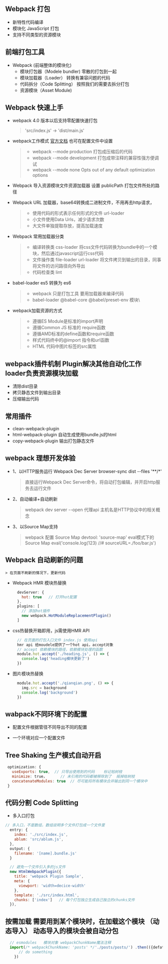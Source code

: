 ## Webpack 打包 
  + 新特性代码编译
  + 模块化 JavaScript 打包
  + 支持不同类型的资源模块
## 前端打包工具
  + Webpack (前端整体的模块化)
    + 模块打包器（Modele bundler)   零散的打包到一起
    + 模块加载器（Loader）  转换有兼容问题的代码
    + 代码拆分（Code Splitting）  按照我们的需要去拆分打包
    + 资源模块（Asset Module)   
## Webpack 快速上手    
  + webpack 4.0 版本以后支持零配置快速打包
    >'src/index.js' -> 'dist/main.js'
  + webpack工作模式 [官方文档](https://webpack.js.org/configuration/mode/) 也可在配置文件中设置
    >- webpack --mode production   打包成压缩后的代码
    >- webpack --mode development  打包成带注释的兼容性强方便调试
    >- webpack --mode none     Opts out of any default optimization options
  + Webpack 导入资源模块文件资源加载器 设置 publicPath 打包文件所处的路径
  + Webpack URL 加载器，base64转换成二进制文件，不用再去http请求，
    >- 使用代码的形式表示任何形式的文件 url-loader
    >- 小文件使用Data Urls，减少请求次数
    >- 大文件单独提取存放，提高加载速度
  + Webpack 常用加载器分类 
    >- 编译转换类 css-loader  将css文件代码转换为bundle中的一个模块，然后通过javascript运行css代码
    >- 文件操作类 file-loader url-loader 将文件拷贝到输出的目录，同事将文件的访问路径向外导出
    >- 代码检查类 lint

  + babel-loader es5 转换为 es6
    >- webpack 只是打包工具 要用加载器来编译代码
    >- babel-loader  @babel-core  @babel/preset-env  模块\

  + webpack加载资源的方式
    >- 遵循ES Module是标准的import声明
    >- 遵循Common JS 标准的 require函数
    >- 遵循AMD标准的define函数和require函数
    >- 样式代码终中的@import 指令和url函数
    >- HTML 代码中图片标签的src属性
## webpack插件机制  Plugin解决其他自动化工作 loader负责资源模块加载
  - 清除dist目录
  - 拷贝静态文件到输出目录
  - 压缩输出代码
  
## 常用插件
  + clean-webpack-plugin  
  + html-webpack-plugin 自动生成使用bundle.js的html
  + copy-webpack-plugin 输出打包静态文件

## webpack 理想开发体验
  + 1、以HTTP服务运行   Webpack Dec Server    browser-sync dist --files '**/*'
    > 直接运行Webpack Dec Server命令，将自动打包编辑，并开启http服务去运行文件
  + 2、自动编译+自动刷新
    > webpack dev server --open 
    > 代理api
    > 主机名是HTTP协议中的相关概念
  + 3、以Source Map支持
    > webpack 配置 Source Map devtool: 'source-map'
    > eval模式下的Source Map  eval('console.log(123) //# sourceURL=./foo/bar.js')  

## Webpack 自动刷新的问题
    > 在页面不刷新的情况下，更新代码
  + Webpack HMR 模块热替换
    ```js
      devServer: {
        hot: true   // 打开hot配置
      },
      plugins: [
        // 添加hot插件 
        new webpack.HotModuleReplacementPlugin()
      ]
    ```
  + css热替换开箱即用，js需使用HMR API
    ```js
      // 在页面的打包入口文件 index.js 使用api
      hmr api 给moudele提供了一个hot api，accept对象
      // accept 依赖模块的路径，依赖模块处理的函数
      module.hot.accept('./heading.js', () => {
        console.log('heading模块更新了')
      })
    ```
  + 图片模块热替换
    ```js
      module.hot.accept('./qianqian.png', () => {
        img.src = background
        console.log('background')
      })
    ```
## wabpack不同环境下的配置
+ 配置文件根据管径不同导出不同的配置

+ 一个环境对应一个配置文件

## Tree Shaking  生产模式自动开启
 
 ```js
  optimization: {
    useExports: true,  // 只导出使用到的代码    标记枯树枝
    minimize: true，      // 未引用的代码都被移除到了  摇掉枯树枝
    concatenateModules: true  // 尽可能将所有模块合并输出到同一个模块中
  }
 ```
## 代码分割 Code Splitting
  + 多入口打包
  ``` js
  // 多入口，不是数组，数组说明多个文件打包成一个文件里 
    entry: {
      index: './src/index.js',
      ablum: 'src/ablum.js',
    },
    output: {
      filename: '[name].bundle.js'
    }

    // 避免一个文件引入多的js文件
    new HtmlWebpackPlugin({
      title: 'webpack Plugin Sample',
      meta: {
        viewport: 'width=decice-width'
      },
      template: './src/index.html',
      chunks: ['index']   // 每个打包独立生成自己独立的chunks文件
    }),
  ```
## 按需加载 需要用到某个模块时，在加载这个模块 （动态导入） 动态导入的模块会被自动分包
  ```js
    // esmodules   模块对象 webpackChunkName魔法注释
    import(/* webpackChunkName: 'posts' */'./posts/posts/') .then(({defatule： posts}) => {
        // do something
      })
  ```